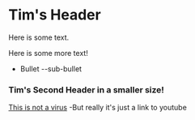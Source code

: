 # Tim's Header

Here is some text.

Here is some more text!

  - Bullet
  --sub-bullet 

### Tim's Second Header in a smaller size!

[This is not a virus](https://youtube.com)
 -But really it's just a link to youtube
